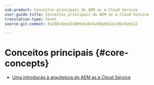 ```yaml
---
sub-product: Conceitos principais do AEM as a Cloud Service
user-guide-title: Conceitos principais do AEM as a Cloud Service
translation-type: tm+mt
source-git-commit: 8a298cdeee23806e1e8cba90add1ac1dbcbabe12

---
```



# Conceitos principais {#core-concepts}

+ [Uma introdução à arquitetura do AEM as a Cloud Service](architecture.md)
